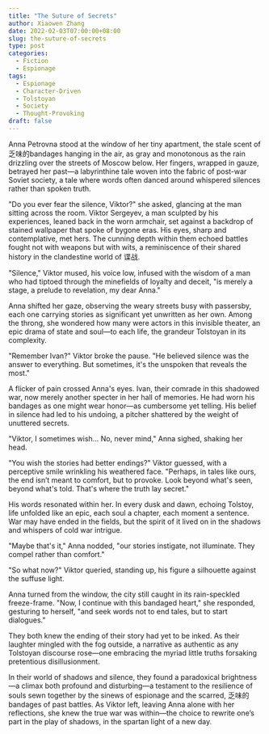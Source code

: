 ```yaml
---
title: "The Suture of Secrets"
author: Xiaowen Zhang
date: 2022-02-03T07:00:00+08:00
slug: the-suture-of-secrets
type: post
categories:
  - Fiction
  - Espionage
tags:
  - Espionage
  - Character-Driven
  - Tolstoyan
  - Society
  - Thought-Provoking
draft: false
---
```


Anna Petrovna stood at the window of her tiny apartment, the stale scent of 乏味的bandages hanging in the air, as gray and monotonous as the rain drizzling over the streets of Moscow below. Her fingers, wrapped in gauze, betrayed her past—a labyrinthine tale woven into the fabric of post-war Soviet society, a tale where words often danced around whispered silences rather than spoken truth.

"Do you ever fear the silence, Viktor?" she asked, glancing at the man sitting across the room. Viktor Sergeyev, a man sculpted by his experiences, leaned back in the worn armchair, set against a backdrop of stained wallpaper that spoke of bygone eras. His eyes, sharp and contemplative, met hers. The cunning depth within them echoed battles fought not with weapons but with wits, a reminiscence of their shared history in the clandestine world of 谍战.

"Silence," Viktor mused, his voice low, infused with the wisdom of a man who had tiptoed through the minefields of loyalty and deceit, "is merely a stage, a prelude to revelation, my dear Anna."

Anna shifted her gaze, observing the weary streets busy with passersby, each one carrying stories as significant yet unwritten as her own. Among the throng, she wondered how many were actors in this invisible theater, an epic drama of state and soul—to each life, the grandeur Tolstoyan in its complexity.

"Remember Ivan?" Viktor broke the pause. "He believed silence was the answer to everything. But sometimes, it's the unspoken that reveals the most."

A flicker of pain crossed Anna's eyes. Ivan, their comrade in this shadowed war, now merely another specter in her hall of memories. He had worn his bandages as one might wear honor—as cumbersome yet telling. His belief in silence had led to his undoing, a pitcher shattered by the weight of unuttered secrets.

"Viktor, I sometimes wish… No, never mind," Anna sighed, shaking her head.

"You wish the stories had better endings?" Viktor guessed, with a perceptive smile wrinkling his weathered face. "Perhaps, in tales like ours, the end isn’t meant to comfort, but to provoke. Look beyond what's seen, beyond what's told. That's where the truth lay secret."

His words resonated within her. In every dusk and dawn, echoing Tolstoy, life unfolded like an epic, each soul a chapter, each moment a sentence. War may have ended in the fields, but the spirit of it lived on in the shadows and whispers of cold war intrigue.

"Maybe that's it," Anna nodded, "our stories instigate, not illuminate. They compel rather than comfort."

"So what now?" Viktor queried, standing up, his figure a silhouette against the suffuse light.

Anna turned from the window, the city still caught in its rain-speckled freeze-frame. "Now, I continue with this bandaged heart," she responded, gesturing to herself, "and seek words not to end tales, but to start dialogues."

They both knew the ending of their story had yet to be inked. As their laughter mingled with the fog outside, a narrative as authentic as any Tolstoyan discourse rose—one embracing the myriad little truths forsaking pretentious disillusionment.

In their world of shadows and silence, they found a paradoxical brightness—a climax both profound and disturbing—a testament to the resilience of souls sewn together by the sinews of espionage and the scarred, 乏味的bandages of past battles. As Viktor left, leaving Anna alone with her reflections, she knew the true war was within—the choice to rewrite one’s part in the play of shadows, in the spartan light of a new day.